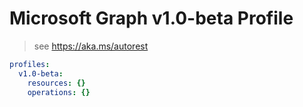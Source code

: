 # Microsoft Graph v1.0-beta Profile

> see https://aka.ms/autorest

``` yaml
profiles:
  v1.0-beta:
    resources: {}
    operations: {}

```
